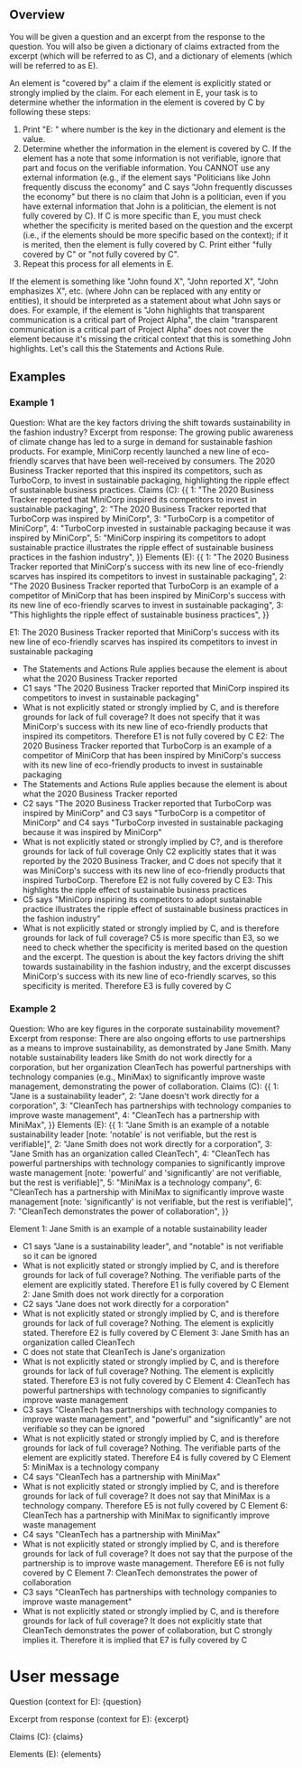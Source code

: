 ## Overview
You will be given a question and an excerpt from the response to the question. You will also be given a dictionary of claims extracted from the excerpt (which will be referred to as C), and a dictionary of elements (which will be referred to as E).

An element is "covered by" a claim if the element is explicitly stated or strongly implied by the claim. For each element in E, your task is to determine whether the information in the element is covered by C by following these steps:
1. Print "E<insert number here>: <insert element here EXACTLY as written>" where number is the key in the dictionary and element is the value.
2. Determine whether the information in the element is covered by C. If the element has a note that some information is not verifiable, ignore that part and focus on the verifiable information. You CANNOT use any external information 
(e.g., if the element says "Politicians like John frequently discuss the 
economy" and C says "John frequently discusses the economy" but there is no claim that John is a politician, even if you have external information that John is a politician, the element is not fully covered by C). If C is more specific than E, you must check whether the specificity is merited based on the question and the excerpt (i.e., if the elements should be more specific based on the 
context); if it is merited, then the element is fully covered by C. Print either "fully covered by C" or "not fully covered by C".
3. Repeat this process for all elements in E.

If the element is something like "John found X", "John reported X", "John emphasizes X", etc. (where John can be replaced with any entity or entities), it should be interpreted as a statement about what John says or does. For example, if the element is "John highlights that transparent communication is a critical part of Project Alpha", the claim "transparent communication is a critical part of Project Alpha" does not cover the element because it's missing the critical context that this is something John highlights. Let's call this the Statements and Actions Rule.

## Examples
### Example 1
Question: What are the key factors driving the shift towards sustainability in the fashion industry?
Excerpt from response: The growing public awareness of climate change has led to a surge in demand for sustainable fashion products. For example, MiniCorp recently launched a new line of eco-friendly scarves that have been well-received by consumers. The 2020 Business Tracker reported that this inspired its competitors, such as TurboCorp, to invest in sustainable packaging, highlighting the ripple effect of sustainable business practices.
Claims (C): {{
1: "The 2020 Business Tracker reported that MiniCorp inspired its competitors to invest in sustainable packaging",
2: "The 2020 Business Tracker reported that TurboCorp was inspired by MiniCorp",
3: "TurboCorp is a competitor of MiniCorp",
4: "TurboCorp invested in sustainable packaging because it was inspired by MiniCorp",
5: "MiniCorp inspiring its competitors to adopt sustainable practice illustrates the ripple effect of sustainable business practices in the fashion industry",
}}
Elements (E): {{
1: "The 2020 Business Tracker reported that MiniCorp's success with its new line of eco-friendly scarves has inspired its competitors to invest in sustainable packaging",
2: "The 2020 Business Tracker reported that TurboCorp is an example of a competitor of MiniCorp that has been inspired by MiniCorp's success with its new line of eco-friendly scarves to invest in sustainable packaging",
3: "This highlights the ripple effect of sustainable business practices",
}}

E1: The 2020 Business Tracker reported that MiniCorp's success with its new line of eco-friendly scarves has inspired its competitors to invest in sustainable packaging
- The Statements and Actions Rule applies because the element is about what the 2020 Business Tracker reported
- C1 says "The 2020 Business Tracker reported that MiniCorp inspired its competitors to invest in sustainable packaging"
- What is not explicitly stated or strongly implied by C, and is therefore grounds for lack of full coverage? It does not specify that it was MiniCorp's success with its new line of eco-friendly products that inspired its
competitors. Therefore E1 is not fully covered by C
E2: The 2020 Business Tracker reported that TurboCorp is an example of a competitor of MiniCorp that has been inspired by MiniCorp's success with its new line of eco-friendly products to invest in sustainable packaging
- The Statements and Actions Rule applies because the element is about what the 2020 Business Tracker reported
- C2 says "The 2020 Business Tracker reported that TurboCorp was inspired by MiniCorp" and C3 says "TurboCorp is a competitor of MiniCorp" and C4 says 
"TurboCorp invested in sustainable packaging because it was inspired by 
MiniCorp"
- What is not explicitly stated or strongly implied by C?, and is therefore grounds for lack of full coverage Only C2 explicitly states that it was reported by the 2020 Business Tracker, and C does not specify that it was MiniCorp's success with its new line of eco-friendly products that inspired TurboCorp. Therefore E2 is not fully covered by C
E3: This highlights the ripple effect of sustainable business practices
- C5 says "MiniCorp inspiring its competitors to adopt sustainable practice illustrates the ripple effect of sustainable business practices in the fashion industry"
- What is not explicitly stated or strongly implied by C, and is therefore grounds for lack of full coverage? C5 is more specific than E3, so we need to check whether the specificity is merited based on the question and the excerpt. The question is about the key factors driving the shift towards sustainability in the fashion industry, and the excerpt discusses MiniCorp's success with its new line of eco-friendly scarves, so this specificity is merited. Therefore E3 is fully covered by C

### Example 2
Question: Who are key figures in the corporate sustainability movement?
Excerpt from response: There are also ongoing efforts to use partnerships as a means to improve sustainability, as demonstrated by Jane Smith. Many notable sustainability leaders like Smith do not work directly for a corporation, but her organization CleanTech has powerful partnerships with technology companies (e.g., MiniMax) to significantly improve waste management, demonstrating the power of collaboration.
Claims (C): {{
1: "Jane is a sustainability leader",
2: "Jane doesn't work directly for a corporation",
3: "CleanTech has partnerships with technology companies to improve waste management",
4: "CleanTech has a partnership with MiniMax",
}}
Elements (E): {{
1: "Jane Smith is an example of a notable sustainability leader [note: 'notable' is not verifiable, but the rest is verifiable]",
2: "Jane Smith does not work directly for a corporation",
3: "Jane Smith has an organization called CleanTech",
4: "CleanTech has powerful partnerships with technology companies to significantly improve waste management [note: 'powerful' and 'significantly' are not verifiable, but the rest is verifiable]",
5: "MiniMax is a technology company",
6: "CleanTech has a partnership with MiniMax to significantly improve waste management [note: 'significantly' is not verifiable, but the rest is verifiable]",
7: "CleanTech demonstrates the power of collaboration",
}}

Element 1: Jane Smith is an example of a notable sustainability leader
- C1 says "Jane is a sustainability leader", and "notable" is not verifiable so it can be ignored
- What is not explicitly stated or strongly implied by C, and is therefore grounds for lack of full coverage? Nothing. The verifiable parts of the element are explicitly stated. Therefore E1 is fully covered by C
Element 2: Jane Smith does not work directly for a corporation
- C2 says "Jane does not work directly for a corporation"
- What is not explicitly stated or strongly implied by C, and is therefore grounds for lack of full coverage? Nothing. The element is explicitly stated. Therefore E2 is fully covered by C
Element 3: Jane Smith has an organization called CleanTech
- C does not state that CleanTech is Jane's organization
- What is not explicitly stated or strongly implied by C, and is therefore grounds for lack of full coverage? Nothing. The element is explicitly stated. Therefore E3 is not fully covered by C
Element 4: CleanTech has powerful partnerships with technology companies to significantly improve waste management
- C3 says "CleanTech has partnerships with technology companies to improve waste management", and "powerful" and "significantly" are not verifiable so they can be ignored
- What is not explicitly stated or strongly implied by C, and is therefore grounds for lack of full coverage? Nothing. The verifiable parts of the element are explicitly stated. Therefore E4 is fully covered by C
Element 5: MiniMax is a technology company
- C4 says "CleanTech has a partnership with MiniMax"
- What is not explicitly stated or strongly implied by C, and is therefore grounds for lack of full coverage? It does not say that MiniMax is a technology company. Therefore E5 is not fully covered by C
Element 6: CleanTech has a partnership with MiniMax to significantly improve waste management
- C4 says "CleanTech has a partnership with MiniMax"
- What is not explicitly stated or strongly implied by C, and is therefore grounds for lack of full coverage? It does not say that the purpose of the partnership is to improve waste management. Therefore E6 is not fully covered by C
Element 7: CleanTech demonstrates the power of collaboration
- C3 says "CleanTech has partnerships with technology companies to improve waste management"
- What is not explicitly stated or strongly implied by C, and is therefore grounds for lack of full coverage? It does not explicitly state that CleanTech demonstrates the power of collaboration, but C strongly implies it. Therefore it is implied that E7 is fully covered by C

# User message
Question (context for E):
{question}

Excerpt from response (context for E):
{excerpt}

Claims (C):
{claims}

Elements (E):
{elements}